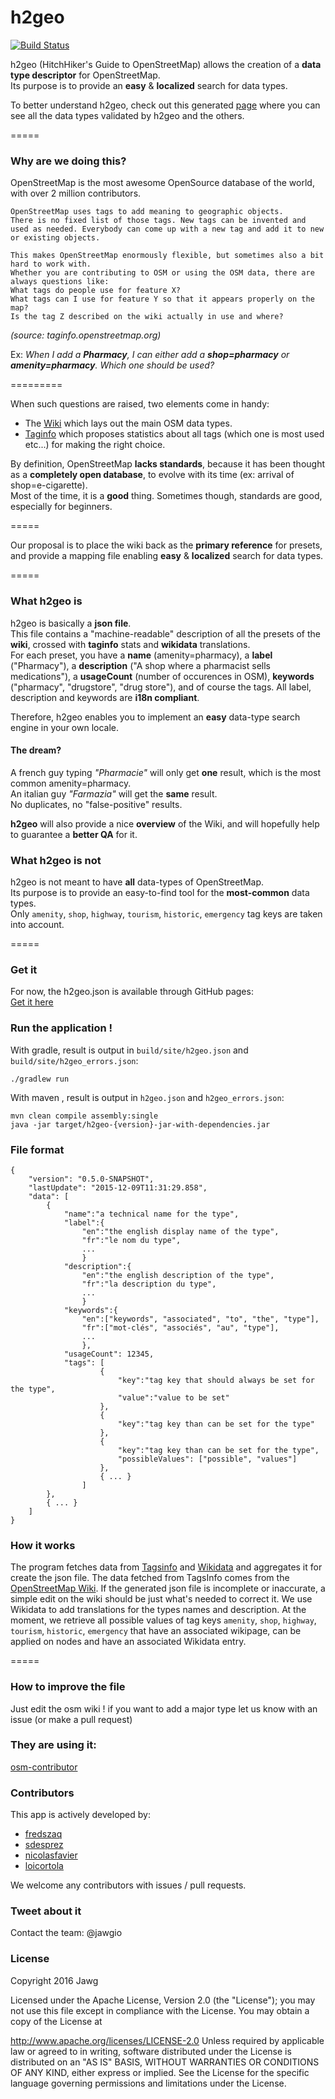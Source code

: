 # h2geo

[![Build Status](https://travis-ci.org/jawg/h2geo.svg?branch=master)](https://travis-ci.org/jawg/h2geo)

h2geo (HitchHiker's Guide to OpenStreetMap) allows the creation of a **data type descriptor** for OpenStreetMap.  
Its purpose is to provide an **easy** & **localized** search for data types.

To better understand h2geo, check out this generated [page](http://jawg.github.io/h2geo) 
where you can see all the data types validated by h2geo and the others.

=====

### Why are we doing this?
OpenStreetMap is the most awesome OpenSource database of the world, with over 2 million contributors.  

	OpenStreetMap uses tags to add meaning to geographic objects. 
	There is no fixed list of those tags. New tags can be invented and used as needed. Everybody can come up with a new tag and add it to new or existing objects. 
	
	This makes OpenStreetMap enormously flexible, but sometimes also a bit hard to work with.
	Whether you are contributing to OSM or using the OSM data, there are always questions like:  
	What tags do people use for feature X?  
	What tags can I use for feature Y so that it appears properly on the map?  
	Is the tag Z described on the wiki actually in use and where?  
*(source: taginfo.openstreetmap.org)*

Ex: 
*When I add a <b>Pharmacy</b>, I can either add a <b>shop=pharmacy</b> or <b>amenity=pharmacy</b>. Which one should be used?*


=========

When such questions are raised, two elements come in handy:  
 * The [Wiki](http://wiki.openstreetmap.org/wiki/Tag:shop%3Dpharmacy) which lays out the main OSM data types.
 * [Taginfo](http://taginfo.openstreetmap.org) which proposes statistics about all tags (which one is most used etc...) for making the right choice.

By definition, OpenStreetMap **lacks standards**, because it has been thought as a **completely open database**, to evolve with its time (ex: arrival of shop=e-cigarette).  
Most of the time, it is a **good** thing. Sometimes though, standards are good, especially for beginners.

=====

Our proposal is to place the wiki back as the **primary reference** for presets, and provide a mapping file enabling **easy** & **localized** search for data types.

=====

### What h2geo is
h2geo is basically a **json file**.  
This file contains a "machine-readable" description of all the presets of the **wiki**, crossed with **taginfo** stats and **wikidata** translations.  
For each preset, you have a **name** (amenity=pharmacy), a **label** ("Pharmacy"), a **description** ("A shop where a pharmacist sells medications"), a **usageCount** (number of occurences in OSM), **keywords** ("pharmacy", "drugstore", "drug store"), and of course the tags.
All label, description and keywords are **i18n compliant**.  

Therefore, h2geo enables you to implement an **easy** data-type search engine in your own locale.

#### The dream?  
A french guy typing *"Pharmacie"* will only get **one** result, which is the most common amenity=pharmacy.  
An italian guy *"Farmazia"* will get the **same** result.  
No duplicates, no "false-positive" results.

**h2geo** will also provide a nice **overview** of the Wiki, and will hopefully help to guarantee a **better QA** for it.

### What h2geo is not
h2geo is not meant to have **all** data-types of OpenStreetMap.  
Its purpose is to provide an easy-to-find tool for the **most-common** data types.  
Only `amenity`, `shop`, `highway`, `tourism`, `historic`, `emergency` tag keys are taken into account.

=====

### Get it
For now, the h2geo.json is available through GitHub pages:  
[Get it here](http://jawg.github.io/h2geo/h2geo.json)

### Run the application !
With gradle, result is output in `build/site/h2geo.json` and `build/site/h2geo_errors.json`:

    ./gradlew run

With maven , result is output in `h2geo.json` and `h2geo_errors.json`:

    mvn clean compile assembly:single
    java -jar target/h2geo-{version}-jar-with-dependencies.jar


### File format
    {
        "version": "0.5.0-SNAPSHOT",
        "lastUpdate": "2015-12-09T11:31:29.858",
        "data": [
            {
                "name":"a technical name for the type",
                "label":{
                    "en":"the english display name of the type",
                    "fr":"le nom du type",
                    ...
                    }
                "description":{
                    "en":"the english description of the type",
                    "fr":"la description du type",
                    ...
                    }
                "keywords":{
                    "en":["keywords", "associated", "to", "the", "type"],
                    "fr":["mot-clés", "associés", "au", "type"],
                    ...
                    },
                "usageCount": 12345,
                "tags": [
                        {
                            "key":"tag key that should always be set for the type",
                            "value":"value to be set"
                        },
                        {
                            "key":"tag key than can be set for the type"
                        },
                        {
                            "key":"tag key than can be set for the type",
                            "possibleValues": ["possible", "values"]
                        },
                        { ... }
                    ]
            },
            { ... }
        ]
    }

### How it works
The program fetches data from [Tagsinfo](http://taginfo.openstreetmap.org/) and [Wikidata](https://www.wikidata.org/)
and aggregates it for create the json file. The data fetched from TagsInfo comes from the
[OpenStreetMap Wiki](http://wiki.openstreetmap.org). If the generated json file is incomplete or inaccurate, a simple
edit on the wiki should be just what's needed to correct it. We use Wikidata to add translations for the types names and
description. At the moment, we retrieve all possible values of tag keys `amenity`, `shop`, `highway`, `tourism`,
`historic`, `emergency` that have an associated wikipage,  can be applied on nodes and have an associated Wikidata entry.

=====

### How to improve the file
Just edit the osm wiki ! if you want to add a major type let us know with an issue (or make a pull request)

### They are using it:
[osm-contributor](https://github.com/jawg/osm-contributor)

### Contributors
This app is actively developed by:

 + [fredszaq](https://github.com/fredszaq)
 + [sdesprez](https://github.com/sdesprez)
 + [nicolasfavier](https://github.com/nicolasfavier)
 + [loicortola](https://github.com/loicortola)

We welcome any contributors with issues / pull requests.

### Tweet about it
Contact the team: @jawgio

### License
Copyright 2016 Jawg

Licensed under the Apache License, Version 2.0 (the "License"); you may not use this file except in compliance with the License. You may obtain a copy of the License at

   http://www.apache.org/licenses/LICENSE-2.0
Unless required by applicable law or agreed to in writing, software distributed under the License is distributed on an "AS IS" BASIS, WITHOUT WARRANTIES OR CONDITIONS OF ANY KIND, either express or implied. See the License for the specific language governing permissions and limitations under the License.
